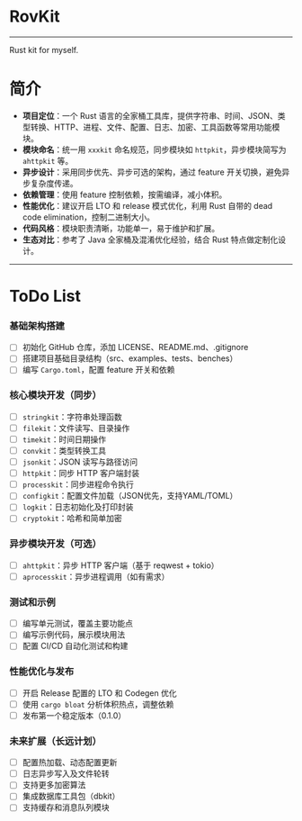 # RovKit

---

Rust kit for myself.

# 简介

* **项目定位**：一个 Rust 语言的全家桶工具库，提供字符串、时间、JSON、类型转换、HTTP、进程、文件、配置、日志、加密、工具函数等常用功能模块。
* **模块命名**：统一用 `xxxkit` 命名规范，同步模块如 `httpkit`，异步模块简写为 `ahttpkit` 等。
* **异步设计**：采用同步优先、异步可选的架构，通过 feature 开关切换，避免异步复杂度传递。
* **依赖管理**：使用 feature 控制依赖，按需编译，减小体积。
* **性能优化**：建议开启 LTO 和 release 模式优化，利用 Rust 自带的 dead code elimination，控制二进制大小。
* **代码风格**：模块职责清晰，功能单一，易于维护和扩展。
* **生态对比**：参考了 Java 全家桶及混淆优化经验，结合 Rust 特点做定制化设计。

---

# ToDo List

### 基础架构搭建

* [ ] 初始化 GitHub 仓库，添加 LICENSE、README.md、.gitignore
* [ ] 搭建项目基础目录结构（src、examples、tests、benches）
* [ ] 编写 `Cargo.toml`，配置 feature 开关和依赖

### 核心模块开发（同步）

* [ ] `stringkit`：字符串处理函数
* [ ] `filekit`：文件读写、目录操作
* [ ] `timekit`：时间日期操作
* [ ] `convkit`：类型转换工具
* [ ] `jsonkit`：JSON 读写与路径访问
* [ ] `httpkit`：同步 HTTP 客户端封装
* [ ] `processkit`：同步进程命令执行
* [ ] `configkit`：配置文件加载（JSON优先，支持YAML/TOML）
* [ ] `logkit`：日志初始化及打印封装
* [ ] `cryptokit`：哈希和简单加密

### 异步模块开发（可选）

* [ ] `ahttpkit`：异步 HTTP 客户端（基于 reqwest + tokio）
* [ ] `aprocesskit`：异步进程调用（如有需求）

### 测试和示例

* [ ] 编写单元测试，覆盖主要功能点
* [ ] 编写示例代码，展示模块用法
* [ ] 配置 CI/CD 自动化测试和构建

### 性能优化与发布

* [ ] 开启 Release 配置的 LTO 和 Codegen 优化
* [ ] 使用 `cargo bloat` 分析体积热点，调整依赖
* [ ] 发布第一个稳定版本（0.1.0）

### 未来扩展（长远计划）

* [ ] 配置热加载、动态配置更新
* [ ] 日志异步写入及文件轮转
* [ ] 支持更多加密算法
* [ ] 集成数据库工具包（dbkit）
* [ ] 支持缓存和消息队列模块